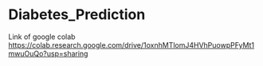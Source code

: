 # Diabetes_Prediction
Link of google colab
https://colab.research.google.com/drive/1oxnhMTlomJ4HVhPuowpPFyMt1mwuOuQo?usp=sharing
